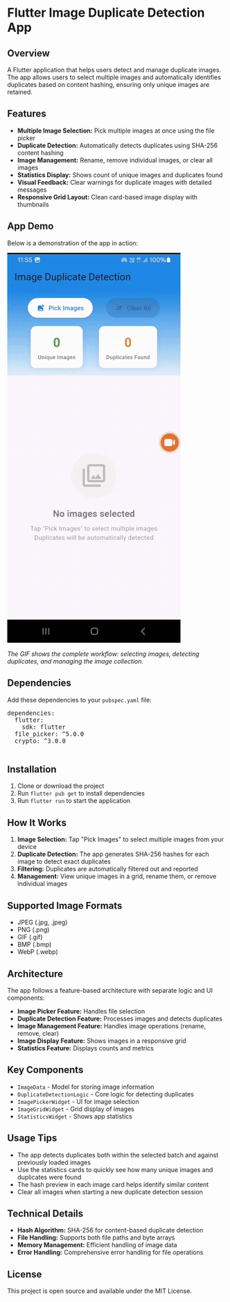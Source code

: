 <!DOCTYPE html>
<html lang="en">
<head>
    <meta charset="UTF-8">
    <meta name="viewport" content="width=device-width, initial-scale=1.0">
</head>
<body>
    <h1>Flutter Image Duplicate Detection App</h1>
    <h2>Overview</h2>
    <p>A Flutter application that helps users detect and manage duplicate images. The app allows users to select multiple images and automatically identifies duplicates based on content hashing, ensuring only unique images are retained.</p>
    <h2>Features</h2>
    <ul>
        <li><strong>Multiple Image Selection:</strong> Pick multiple images at once using the file picker</li>
        <li><strong>Duplicate Detection:</strong> Automatically detects duplicates using SHA-256 content hashing</li>
        <li><strong>Image Management:</strong> Rename, remove individual images, or clear all images</li>
        <li><strong>Statistics Display:</strong> Shows count of unique images and duplicates found</li>
        <li><strong>Visual Feedback:</strong> Clear warnings for duplicate images with detailed messages</li>
        <li><strong>Responsive Grid Layout:</strong> Clean card-based image display with thumbnails</li>
    </ul>
    <h2>App Demo</h2>
    <p>Below is a demonstration of the app in action:</p>
    <img src="output/duplicate_image_detection.gif" alt="Flutter Image Duplicate Detection App Demo" width="400">
    <p><em>The GIF shows the complete workflow: selecting images, detecting duplicates, and managing the image collection.</em></p>    
    <h2>Dependencies</h2>
    <p>Add these dependencies to your <code>pubspec.yaml</code> file:</p>
    <pre>
dependencies:
  flutter:
    sdk: flutter
  file_picker: ^5.0.0
  crypto: ^3.0.0
    </pre>    
    <h2>Installation</h2>
    <ol>
        <li>Clone or download the project</li>
        <li>Run <code>flutter pub get</code> to install dependencies</li>
        <li>Run <code>flutter run</code> to start the application</li>
    </ol>    
    <h2>How It Works</h2>
    <ol>
        <li><strong>Image Selection:</strong> Tap "Pick Images" to select multiple images from your device</li>
        <li><strong>Duplicate Detection:</strong> The app generates SHA-256 hashes for each image to detect exact duplicates</li>
        <li><strong>Filtering:</strong> Duplicates are automatically filtered out and reported</li>
        <li><strong>Management:</strong> View unique images in a grid, rename them, or remove individual images</li>
    </ol>    
    <h2>Supported Image Formats</h2>
    <ul>
        <li>JPEG (.jpg, .jpeg)</li>
        <li>PNG (.png)</li>
        <li>GIF (.gif)</li>
        <li>BMP (.bmp)</li>
        <li>WebP (.webp)</li>
    </ul>    
    <h2>Architecture</h2>
    <p>The app follows a feature-based architecture with separate logic and UI components:</p>
    <ul>
        <li><strong>Image Picker Feature:</strong> Handles file selection</li>
        <li><strong>Duplicate Detection Feature:</strong> Processes images and detects duplicates</li>
        <li><strong>Image Management Feature:</strong> Handles image operations (rename, remove, clear)</li>
        <li><strong>Image Display Feature:</strong> Shows images in a responsive grid</li>
        <li><strong>Statistics Feature:</strong> Displays counts and metrics</li>
    </ul>    
    <h2>Key Components</h2>
    <ul>
        <li><code>ImageData</code> - Model for storing image information</li>
        <li><code>DuplicateDetectionLogic</code> - Core logic for detecting duplicates</li>
        <li><code>ImagePickerWidget</code> - UI for image selection</li>
        <li><code>ImageGridWidget</code> - Grid display of images</li>
        <li><code>StatisticsWidget</code> - Shows app statistics</li>
    </ul>    
    <h2>Usage Tips</h2>
    <ul>
        <li>The app detects duplicates both within the selected batch and against previously loaded images</li>
        <li>Use the statistics cards to quickly see how many unique images and duplicates were found</li>
        <li>The hash preview in each image card helps identify similar content</li>
        <li>Clear all images when starting a new duplicate detection session</li>
    </ul>    
    <h2>Technical Details</h2>
    <ul>
        <li><strong>Hash Algorithm:</strong> SHA-256 for content-based duplicate detection</li>
        <li><strong>File Handling:</strong> Supports both file paths and byte arrays</li>
        <li><strong>Memory Management:</strong> Efficient handling of image data</li>
        <li><strong>Error Handling:</strong> Comprehensive error handling for file operations</li>
    </ul>    
    <h2>License</h2>
    <p>This project is open source and available under the MIT License.</p>
</body>
</html>
